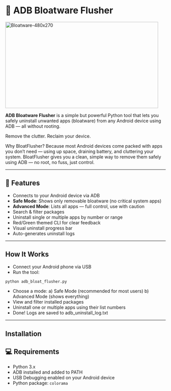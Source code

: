 # 🧹 ADB Bloatware Flusher
<img width="480" height="270" alt="Bloatware-480x270" src="https://github.com/user-attachments/assets/8cc73b1b-894b-4a99-84a6-57bf462b0b60" />

**ADB Bloatware Flusher** is a simple but powerful Python tool that lets you safely uninstall unwanted apps (bloatware) from any Android device using ADB — all without rooting.

Remove the clutter. Reclaim your device.

Why BloatFlusher?
Because most Android devices come packed with apps you don’t need — using up space, draining battery, and cluttering your system. BloatFlusher gives you a clean, simple way to remove them safely using ADB — no root, no fuss, just control.

---

## 🚀 Features

-  Connects to your Android device via ADB
-  **Safe Mode**: Shows only removable bloatware (no critical system apps)
-  **Advanced Mode**: Lists all apps — full control, use with caution
-  Search & filter packages
-  Uninstall single or multiple apps by number or range
-  Red/Green themed CLI for clear feedback
-  Visual uninstall progress bar
-  Auto-generates uninstall logs

---

## How It Works
- Connect your Android phone via USB
- Run the tool:
```python
python adb_bloat_flusher.py
```
- Choose a mode:
  a) Safe Mode (recommended for most users)
  b) Advanced Mode (shows everything)
- View and filter installed packages
- Uninstall one or multiple apps using their list numbers
- Done! Logs are saved to adb_uninstall_log.txt

---

## Installation

## 💻 Requirements

- Python 3.x
- ADB installed and added to PATH
- USB Debugging enabled on your Android device
- Python package: `colorama`


